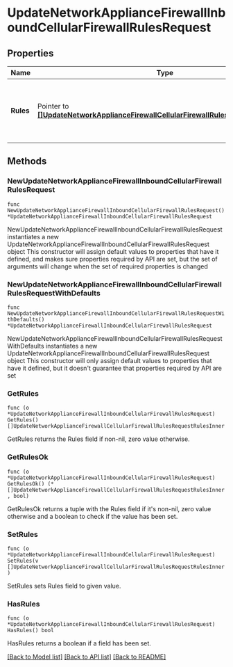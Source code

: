 # UpdateNetworkApplianceFirewallInboundCellularFirewallRulesRequest

## Properties

Name | Type | Description | Notes
------------ | ------------- | ------------- | -------------
**Rules** | Pointer to [**[]UpdateNetworkApplianceFirewallCellularFirewallRulesRequestRulesInner**](UpdateNetworkApplianceFirewallCellularFirewallRulesRequestRulesInner.md) | An ordered array of the firewall rules (not including the default rule) | [optional] 

## Methods

### NewUpdateNetworkApplianceFirewallInboundCellularFirewallRulesRequest

`func NewUpdateNetworkApplianceFirewallInboundCellularFirewallRulesRequest() *UpdateNetworkApplianceFirewallInboundCellularFirewallRulesRequest`

NewUpdateNetworkApplianceFirewallInboundCellularFirewallRulesRequest instantiates a new UpdateNetworkApplianceFirewallInboundCellularFirewallRulesRequest object
This constructor will assign default values to properties that have it defined,
and makes sure properties required by API are set, but the set of arguments
will change when the set of required properties is changed

### NewUpdateNetworkApplianceFirewallInboundCellularFirewallRulesRequestWithDefaults

`func NewUpdateNetworkApplianceFirewallInboundCellularFirewallRulesRequestWithDefaults() *UpdateNetworkApplianceFirewallInboundCellularFirewallRulesRequest`

NewUpdateNetworkApplianceFirewallInboundCellularFirewallRulesRequestWithDefaults instantiates a new UpdateNetworkApplianceFirewallInboundCellularFirewallRulesRequest object
This constructor will only assign default values to properties that have it defined,
but it doesn't guarantee that properties required by API are set

### GetRules

`func (o *UpdateNetworkApplianceFirewallInboundCellularFirewallRulesRequest) GetRules() []UpdateNetworkApplianceFirewallCellularFirewallRulesRequestRulesInner`

GetRules returns the Rules field if non-nil, zero value otherwise.

### GetRulesOk

`func (o *UpdateNetworkApplianceFirewallInboundCellularFirewallRulesRequest) GetRulesOk() (*[]UpdateNetworkApplianceFirewallCellularFirewallRulesRequestRulesInner, bool)`

GetRulesOk returns a tuple with the Rules field if it's non-nil, zero value otherwise
and a boolean to check if the value has been set.

### SetRules

`func (o *UpdateNetworkApplianceFirewallInboundCellularFirewallRulesRequest) SetRules(v []UpdateNetworkApplianceFirewallCellularFirewallRulesRequestRulesInner)`

SetRules sets Rules field to given value.

### HasRules

`func (o *UpdateNetworkApplianceFirewallInboundCellularFirewallRulesRequest) HasRules() bool`

HasRules returns a boolean if a field has been set.


[[Back to Model list]](../README.md#documentation-for-models) [[Back to API list]](../README.md#documentation-for-api-endpoints) [[Back to README]](../README.md)


